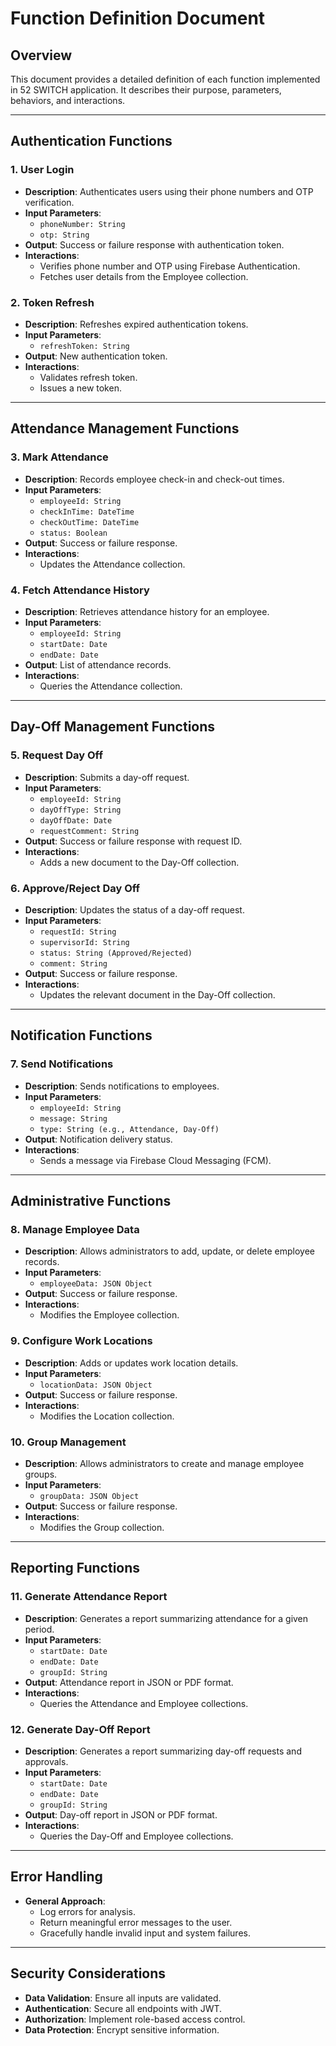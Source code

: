 # Function Definition Document
## Overview

This document provides a detailed definition of each function implemented in 52 SWITCH application. It describes their purpose, parameters, behaviors, and interactions.

---

## Authentication Functions

### 1. User Login

- **Description**: Authenticates users using their phone numbers and OTP verification.
- **Input Parameters**:
    - `phoneNumber: String`
    - `otp: String`
- **Output**: Success or failure response with authentication token.
- **Interactions**:
    - Verifies phone number and OTP using Firebase Authentication.
    - Fetches user details from the Employee collection.

### 2. Token Refresh

- **Description**: Refreshes expired authentication tokens.
- **Input Parameters**:
    - `refreshToken: String`
- **Output**: New authentication token.
- **Interactions**:
    - Validates refresh token.
    - Issues a new token.

---

## Attendance Management Functions

### 3. Mark Attendance

- **Description**: Records employee check-in and check-out times.
- **Input Parameters**:
    - `employeeId: String`
    - `checkInTime: DateTime`
    - `checkOutTime: DateTime`
    - `status: Boolean`
- **Output**: Success or failure response.
- **Interactions**:
    - Updates the Attendance collection.

### 4. Fetch Attendance History

- **Description**: Retrieves attendance history for an employee.
- **Input Parameters**:
    - `employeeId: String`
    - `startDate: Date`
    - `endDate: Date`
- **Output**: List of attendance records.
- **Interactions**:
    - Queries the Attendance collection.

---

## Day-Off Management Functions

### 5. Request Day Off

- **Description**: Submits a day-off request.
- **Input Parameters**:
    - `employeeId: String`
    - `dayOffType: String`
    - `dayOffDate: Date`
    - `requestComment: String`
- **Output**: Success or failure response with request ID.
- **Interactions**:
    - Adds a new document to the Day-Off collection.

### 6. Approve/Reject Day Off

- **Description**: Updates the status of a day-off request.
- **Input Parameters**:
    - `requestId: String`
    - `supervisorId: String`
    - `status: String (Approved/Rejected)`
    - `comment: String`
- **Output**: Success or failure response.
- **Interactions**:
    - Updates the relevant document in the Day-Off collection.

---

## Notification Functions

### 7. Send Notifications

- **Description**: Sends notifications to employees.
- **Input Parameters**:
    - `employeeId: String`
    - `message: String`
    - `type: String (e.g., Attendance, Day-Off)`
- **Output**: Notification delivery status.
- **Interactions**:
    - Sends a message via Firebase Cloud Messaging (FCM).

---

## Administrative Functions

### 8. Manage Employee Data

- **Description**: Allows administrators to add, update, or delete employee records.
- **Input Parameters**:
    - `employeeData: JSON Object`
- **Output**: Success or failure response.
- **Interactions**:
    - Modifies the Employee collection.

### 9. Configure Work Locations

- **Description**: Adds or updates work location details.
- **Input Parameters**:
    - `locationData: JSON Object`
- **Output**: Success or failure response.
- **Interactions**:
    - Modifies the Location collection.

### 10. Group Management

- **Description**: Allows administrators to create and manage employee groups.
- **Input Parameters**:
    - `groupData: JSON Object`
- **Output**: Success or failure response.
- **Interactions**:
    - Modifies the Group collection.

---

## Reporting Functions

### 11. Generate Attendance Report

- **Description**: Generates a report summarizing attendance for a given period.
- **Input Parameters**:
    - `startDate: Date`
    - `endDate: Date`
    - `groupId: String`
- **Output**: Attendance report in JSON or PDF format.
- **Interactions**:
    - Queries the Attendance and Employee collections.

### 12. Generate Day-Off Report

- **Description**: Generates a report summarizing day-off requests and approvals.
- **Input Parameters**:
    - `startDate: Date`
    - `endDate: Date`
    - `groupId: String`
- **Output**: Day-off report in JSON or PDF format.
- **Interactions**:
    - Queries the Day-Off and Employee collections.

---

## Error Handling

- **General Approach**:
    - Log errors for analysis.
    - Return meaningful error messages to the user.
    - Gracefully handle invalid input and system failures.

---

## Security Considerations

- **Data Validation**: Ensure all inputs are validated.
- **Authentication**: Secure all endpoints with JWT.
- **Authorization**: Implement role-based access control.
- **Data Protection**: Encrypt sensitive information.